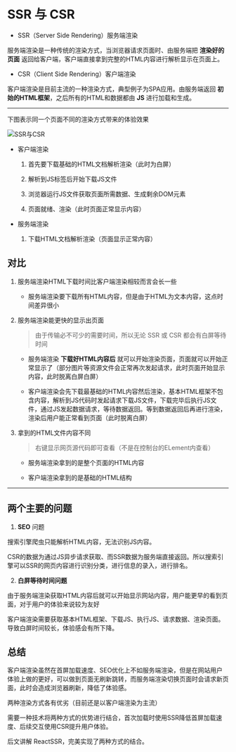 # SSR 与 CSR

- SSR（Server Side Rendering）服务端渲染

服务端渲染是一种传统的渲染方式，当浏览器请求页面时、由服务端把 **渲染好的页面** 返回给客户端，客户端直接拿到完整的HTML内容进行解析显示在页面上。

- CSR（Client Side Rendering）客户端渲染

客户端渲染是目前主流的一种渲染方式，典型例子为SPA应用。由服务端返回 **初始的HTML框架**，之后所有的HTML和数据都由 **JS** 进行加载和生成。

---

下图表示同一个页面不同的渲染方式带来的体验效果

![SSR与CSR](/CSR-SSR.jpeg)

- 客户端渲染
  
  1. 首先要下载基础的HTML文档解析渲染（此时为白屏）

  2. 解析到JS标签后开始下载JS文件

  3. 浏览器运行JS文件获取页面所需数据、生成剩余DOM元素

  4. 页面就绪、渲染（此时页面正常显示内容）

- 服务端渲染

  1. 下载HTML文档解析渲染（页面显示正常内容）

## 对比

1. 服务端渲染HTML下载时间比客户端渲染相较而言会长一些
  
    - 服务端渲染要下载所有HTML内容，但是由于HTML为文本内容，这点时间差异很小

2. 服务端渲染能更快的显示出页面

    > 由于传输必不可少的需要时间，所以无论 SSR 或 CSR 都会有白屏等待时间

    - 服务端渲染 **下载好HTML内容后** 就可以开始渲染页面，页面就可以开始正常显示了（部分图片等资源文件会正常再次发起请求，此时页面开始显示内容，此时脱离白屏白屏）

    - 客户端渲染会先下载最基础的HTML内容然后渲染，基本HTML框架不包含内容，解析到JS代码时发起请求下载JS文件，下载完毕后执行JS文件，通过JS发起数据请求，等待数据返回。等到数据返回后再进行渲染，渲染后用户能正常看到页面（此时脱离白屏）

3. 拿到的HTML文件内容不同

    > 右键显示网页源代码即可查看（不是在控制台的ELement内查看）

    - 服务端渲染拿到的是整个页面的HTML内容

    - 客户端渲染拿到的是基础的HTML结构
  
---

## **两个主要的问题**

1. **SEO** 问题

搜索引擎爬虫只能解析HTML内容，无法识别JS内容。
    
CSR的数据为通过JS异步请求获取、而SSR数据为服务端直接返回。所以搜索引擎可以SSR的网页内容进行识别分类，进行信息的录入，进行排名。

2. **白屏等待时间问题**

由于服务端渲染获取HTML内容后就可以开始显示网站内容，用户能更早的看到页面，对于用户的体验来说较为友好

客户端渲染需要获取基本HTML框架、下载JS、执行JS、请求数据、渲染页面。导致白屏时间较长，体验感会有所下降。

## 总结

客户端渲染虽然在首屏加载速度、SEO优化上不如服务端渲染，但是在网站用户体验上做的更好，可以做到页面无刷新跳转，而服务端渲染切换页面时会请求新页面，此时会造成浏览器刷新，降低了体验感。

两种渲染方式各有优劣（目前还是以客户端渲染为主流）

需要一种技术将两种方式的优势进行结合，首次加载时使用SSR降低首屏加载速度、后续交互使用CSR提升用户体验。

后文讲解 ReactSSR，完美实现了两种方式的结合。

